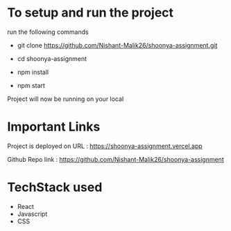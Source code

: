 # To setup and run the project

run the following commands

- git clone https://github.com/Nishant-Malik26/shoonya-assignment.git

-  cd shoonya-assignment 

- npm install

- npm start

Project will now be running on your local


# Important Links 

Project is deployed on URL : https://shoonya-assignment.vercel.app

Github Repo link : https://github.com/Nishant-Malik26/shoonya-assignment

# TechStack used
- React
- Javascript
- CSS

